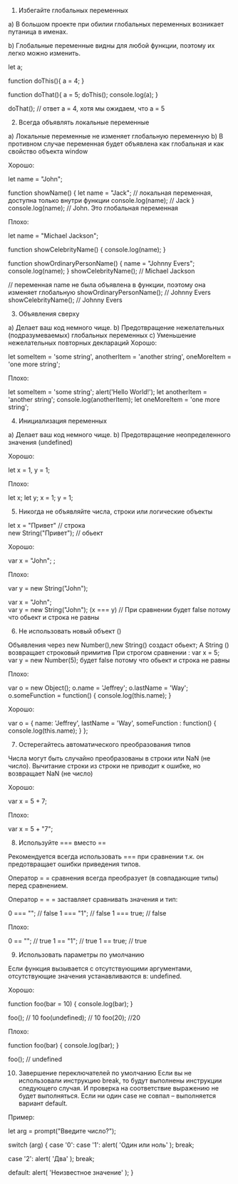 1. Избегайте глобальных переменных

a) В большом проекте при обилии глобальных переменных возникает путаница в именах.

b) Глобальные переменные видны для любой функции, поэтому их легко можно изменить.

let a;

function doThis(){
    a = 4;
}

function doThat(){
    a = 5;
    doThis(); 
    console.log(a);
}

doThat(); // ответ a = 4, хотя мы ожидаем, что a = 5


2. Всегда объявлять локальные переменные

a) Локальные переменные не изменяет глобальную переменную
b) В противном случае переменная будет объявлена как глобальная и как свойство объекта window

Хорошо:

let name = "John";

function showName() {
let name = "Jack"; // локальная переменная, доступна только внутри функции
  console.log(name); // Jack
}
console.log(name); // John. Это глобальная переменная

Плохо:

let name = "Michael Jackson";

function showCelebrityName() {
    console.log(name);
}

function showOrdinaryPersonName() {
    name = "Johnny Evers";
    console.log(name);
}
showCelebrityName(); // Michael Jackson

// переменная name не была объявлена в функции, поэтому она изменяет глобальную
showOrdinaryPersonName(); // Johnny Evers
showCelebrityName(); // Johnny Evers

3. Объявления сверху

a) Делает ваш код немного чище.
b) Предотвращение нежелательных (подразумеваемых) глобальных переменных
с) Уменьшение нежелательных повторных деклараций
Хорошо:

let  someItem = 'some string',
     anotherItem = 'another string',
     oneMoreItem = 'one more string';

Плохо:

let someItem = 'some string';
alert('Hello World!');
let anotherItem = 'another string';
console.log(anotherItem);
let oneMoreItem = 'one more string';

4. Инициализация переменных

a) Делает ваш код немного чище.
b) Предотвращение неопределенного значения (undefined)

Хорошо:

let x = 1,
  y = 1;

Плохо:

let x;
let y;
x = 1;
y = 1;

5. Никогда не объявляйте числа, строки или логические объекты

let x = "Привет"  // строка         
new String("Привет"); // обьект


Хорошо:

var x = "John";  ;

Плохо:

var y = new String("John");

var x = "John";             
var y = new String("John");
(x === y) //  При сравнении будет false потому что обьект и строка не равны

6. Не использовать новый объект ()

Объявления через new Number(),new String() создаст обьект;
A String () возвращает строковый примитив
При строгом сравнении : 
var x = 5;             
var y = new Number(5);
будет false потому что обьект и строка не равны


Плохо:

var o = new Object();
 o.name = 'Jeffrey';
 o.lastName = 'Way';
 o.someFunction = function() {
    console.log(this.name);
 }

 Хорошо:

 var o = {
    name: 'Jeffrey',
    lastName = 'Way',
    someFunction : function() {
       console.log(this.name);
    }
 };

7. Остерегайтесь автоматического преобразования типов

Числа могут быть случайно преобразованы в строки или NaN (не число).
Вычитание строки из строки не приводит к ошибке, но возвращает NaN (не число)

Хорошо:

var x = 5 + 7;

Плохо:

var x = 5 + "7";

8. Используйте === вместо ==

Рекомендуется всегда использовать  === при сравнении т.к. он предотвращает ошибки приведения типов. 

Оператор = = сравнения всегда преобразует (в совпадающие типы) перед сравнением.

Оператор = = = заставляет сравнивать значения и тип:

0 === "";       // false
1 === "1";      // false
1 === true;     // false

Плохо:

0 == "";        // true
1 == "1";       // true
1 == true;      // true

9. Использовать параметры по умолчанию

Если функция вызывается с отсутствующими аргументами, отсутствующие значения устанавливаются в: undefined.

Хорошо:

function foo(bar = 10) {
   console.log(bar);
}

  foo(); // 10
  foo(undefined); // 10
  foo(20); //20

Плохо:

function foo(bar) {
   console.log(bar);
  }

foo(); // undefined

10. Завершение переключателей по умолчанию
Если вы не использовали инструкцию break, то будут выполнены инструкции следующего случая. И проверка на соответствие выражению не будет выполняться.
Если ни один case не совпал – выполняется вариант default.

Пример:
 
let arg = prompt("Введите число?");

switch (arg) {
  case '0':
  case '1':
    alert( 'Один или ноль' );
    break;

  case '2':
    alert( 'Два' );
    break;

  default:
    alert( 'Неизвестное значение' );
}

